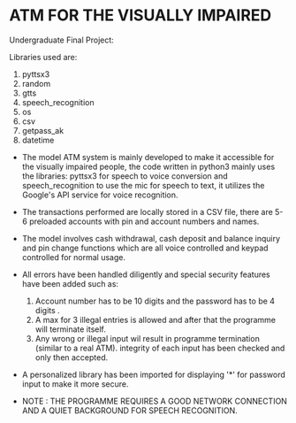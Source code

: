 # ATM FOR THE VISUALLY IMPAIRED

Undergraduate Final Project:

Libraries used are:

1. pyttsx3
2. random
3. gtts
4. speech_recognition
5. os
6. csv
7. getpass_ak
8. datetime

* The model ATM system is mainly developed to make it accessible for the visually impaired people,
  the code written in python3 mainly uses the libraries: pyttsx3 for speech to voice conversion and
  speech_recognition to use the mic for speech to text, it utilizes the Google's API service for voice recognition.

* The transactions performed are locally stored in a CSV file, there are 5-6 preloaded accounts with pin and account
  numbers and names.

* The model involves cash withdrawal, cash deposit and balance inquiry and pin change functions which are all voice
  controlled and keypad controlled for normal usage.

* All errors have been handled diligently and special security features have been added such as:
    1. Account number has to be 10 digits and the password has to be 4 digits .
    2. A max for 3 illegal entries is allowed and after that the programme will terminate itself.
    3. Any wrong or illegal input wil result in programme termination (similar to a real ATM).
       integrity of each input has been checked and only then accepted.

* A personalized library has been imported for displaying '*' for password input to make it more secure.

* NOTE : THE PROGRAMME REQUIRES A GOOD NETWORK CONNECTION AND A QUIET BACKGROUND FOR SPEECH RECOGNITION.